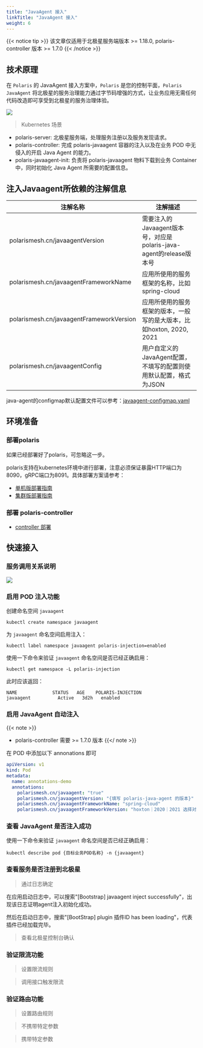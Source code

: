 ```yaml
---
title: "JavaAgent 接入"
linkTitle: "JavaAgent 接入"
weight: 6
---
```


{{< notice tip >}} 该文章仅适用于北极星服务端版本 >= 1.18.0, polaris-controller 版本 >= 1.7.0 {{< /notice >}} 

## 技术原理

在 `Polaris` 的 JavaAgent 接入方案中，`Polaris` 是您的控制平面，`Polaris JavaAgent` 将北极星的服务治理能力通过字节码增强的方式，让业务应用无需任何代码改造即可享受到北极星的服务治理体验。

![](../images/javaagent/javaagent_structure.png)

> Kubernetes 场景

- polaris-server: 北极星服务端，处理服务注册以及服务发现请求。
- polaris-controller: 完成 polaris-javaagent 容器的注入以及在业务 POD 中无侵入的开启 Java Agent 的能力。
- polaris-javaagent-init: 负责将 polaris-javaagent 物料下载到业务 Container 中，同时初始化 Java Agent 所需要的配置信息。

## 注入Javaagent所依赖的注解信息

| 注解名称                                   | 注解描述                                                       |
|-------------------------------------------|--------------------------------------------------------------|
| polarismesh.cn/javaagentVersion           | 需要注入的Javaagent版本号，对应是polaris-java-agent的release版本号 |
| polarismesh.cn/javaagentFrameworkName     | 应用所使用的服务框架的名称，比如spring-cloud                       |
| polarismesh.cn/javaagentFrameworkVersion  | 应用所使用的服务框架的版本，一般写的是大版本，比如hoxton, 2020, 2021  |
| polarismesh.cn/javaagentConfig            | 用户自定义的JavaAgent配置，不填写的配置则使用默认配置，格式为JSON     |

java-agent的configmap默认配置文件可以参考：[javaagent-configmap.yaml](https://github.com/polarismesh/polaris-controller/blob/main/deploy/kubernetes_v1.22/kubernetes/javaagent-configmap.yaml)

## 环境准备  

### 部署polaris

如果已经部署好了polaris，可忽略这一步。

polaris支持在kubernetes环境中进行部署，注意必须保证暴露HTTP端口为8090，gRPC端口为8091。具体部署方案请参考：

- [单机版部署指南](/docs/使用指南/服务端安装/单机版安装/)
- [集群版部署指南](/docs/使用指南/服务端安装/集群版安装/)

### 部署 polaris-controller 

- [controller 部署](/docs/使用指南/k8s和网格代理/安装polaris-controller/)

## 快速接入

### 服务调用关系说明

![](../images/javaagent/springcloud.png)

### 启用 POD 注入功能

创建命名空间 `javaagent`

```
kubectl create namespace javaagent
```

为 `javaagent` 命名空间启用注入：
  
```
kubectl label namespace javaagent polaris-injection=enabled 
```

使用一下命令来验证 `javaagent` 命名空间是否已经正确启用：

```
kubectl get namespace -L polaris-injection
```

此时应该返回：

```
NAME             STATUS   AGE    POLARIS-INJECTION
javaagent          Active   3d2h   enabled
```

### 启用 JavaAgent 自动注入

{{< note >}}
- polaris-controller 需要 >= 1.7.0 版本
{{</ note >}}

在 POD 中添加以下 annonations 即可

```yaml
apiVersion: v1
kind: Pod
metadata:
  name: annotations-demo
  annotations:
    polarismesh.cn/javaagent: "true"
    polarismesh.cn/javaagentVersion: "{填写 polaris-java-agent 的版本}"
    polarismesh.cn/javaagentFrameworkName: "spring-cloud"
    polarismesh.cn/javaagentFrameworkVersion: "hoxton｜2020｜2021 选择对应的版本填入"
```

### 查看 JavaAgent 是否注入成功

使用一下命令来验证 `javaagent` 命名空间是否已经正确启用：

```
kubectl describe pod {目标业务POD名称} -n {javaagent}
```

### 查看服务是否注册到北极星

> 通过日志确定

在应用启动日志中，可以搜索"[Bootstrap] javaagent inject successfully"，出现该日志证明agent注入初始化成功。

然后在启动日志中，搜索"[BootStrap] plugin 插件ID has been loading"，代表插件已经加载完毕。


> 查看北极星控制台确认


### 验证限流功能

> 设置限流规则

> 调用接口触发限流

### 验证路由功能

> 设置路由规则


> 不携带特定参数


> 携带特定参数